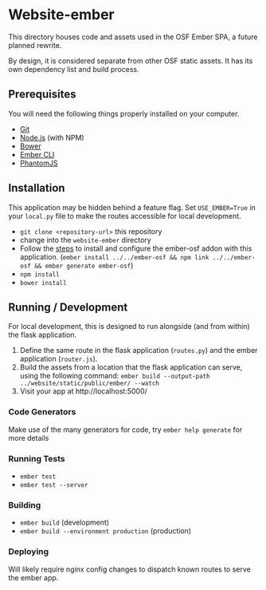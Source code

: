 # Website-ember

This directory houses code and assets used in the OSF Ember SPA, a future planned rewrite.

By design, it is considered separate from other OSF static assets. It has its own dependency list and build process.

## Prerequisites

You will need the following things properly installed on your computer.

* [Git](http://git-scm.com/)
* [Node.js](http://nodejs.org/) (with NPM)
* [Bower](http://bower.io/)
* [Ember CLI](http://ember-cli.com/)
* [PhantomJS](http://phantomjs.org/)

## Installation

This application may be hidden behind a feature flag. Set `USE_EMBER=True` in your `local.py` file to make the routes
 accessible for local development.

* `git clone <repository-url>` this repository
* change into the `website-ember` directory
* Follow the [steps](https://github.com/CenterForOpenScience/ember-osf#using-this-code-in-an-ember-app) to install
 and configure the ember-osf addon with this application. (`ember install ../../ember-osf && npm link ../../ember-osf && ember generate ember-osf`)
* `npm install`
* `bower install`

## Running / Development
For local development, this is designed to run alongside (and from within) the flask application.

1. Define the same route in the flask application (`routes.py`) and the ember application (`router.js`). 
2. Build the assets from a location that the flask application can serve, using the following command:
 `ember build --output-path ../website/static/public/ember/ --watch`
3. Visit your app at http://localhost:5000/<routename>

### Code Generators

Make use of the many generators for code, try `ember help generate` for more details

### Running Tests

* `ember test`
* `ember test --server`

### Building

* `ember build` (development)
* `ember build --environment production` (production)

### Deploying

Will likely require nginx config changes to dispatch known routes to serve the ember app.
